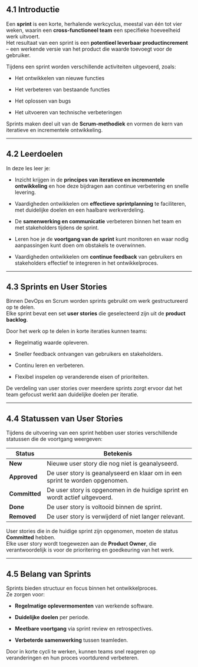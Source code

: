 ## 4.1 Introductie

Een **sprint** is een korte, herhalende werkcyclus, meestal van één tot vier weken, waarin een **cross-functioneel team** een specifieke hoeveelheid werk uitvoert.  
Het resultaat van een sprint is een **potentieel leverbaar productincrement** – een werkende versie van het product die waarde toevoegt voor de gebruiker.

Tijdens een sprint worden verschillende activiteiten uitgevoerd, zoals:

- Het ontwikkelen van nieuwe functies
    
- Het verbeteren van bestaande functies
    
- Het oplossen van bugs
    
- Het uitvoeren van technische verbeteringen
    

Sprints maken deel uit van de **Scrum-methodiek** en vormen de kern van iteratieve en incrementele ontwikkeling.

---

## 4.2 Leerdoelen

In deze les leer je:

- Inzicht krijgen in de **principes van iteratieve en incrementele ontwikkeling** en hoe deze bijdragen aan continue verbetering en snelle levering.
    
- Vaardigheden ontwikkelen om **effectieve sprintplanning** te faciliteren, met duidelijke doelen en een haalbare werkverdeling.
    
- De **samenwerking en communicatie** verbeteren binnen het team en met stakeholders tijdens de sprint.
    
- Leren hoe je de **voortgang van de sprint** kunt monitoren en waar nodig aanpassingen kunt doen om obstakels te overwinnen.
    
- Vaardigheden ontwikkelen om **continue feedback** van gebruikers en stakeholders effectief te integreren in het ontwikkelproces.
    

---

## 4.3 Sprints en User Stories

Binnen DevOps en Scrum worden sprints gebruikt om werk gestructureerd op te delen.  
Elke sprint bevat een set **user stories** die geselecteerd zijn uit de **product backlog**.

Door het werk op te delen in korte iteraties kunnen teams:

- Regelmatig waarde opleveren.
    
- Sneller feedback ontvangen van gebruikers en stakeholders.
    
- Continu leren en verbeteren.
    
- Flexibel inspelen op veranderende eisen of prioriteiten.
    

De verdeling van user stories over meerdere sprints zorgt ervoor dat het team gefocust werkt aan duidelijke doelen per iteratie.

---

## 4.4 Statussen van User Stories

Tijdens de uitvoering van een sprint hebben user stories verschillende statussen die de voortgang weergeven:

|Status|Betekenis|
|---|---|
|**New**|Nieuwe user story die nog niet is geanalyseerd.|
|**Approved**|De user story is geanalyseerd en klaar om in een sprint te worden opgenomen.|
|**Committed**|De user story is opgenomen in de huidige sprint en wordt actief uitgevoerd.|
|**Done**|De user story is voltooid binnen de sprint.|
|**Removed**|De user story is verwijderd of niet langer relevant.|

User stories die in de huidige sprint zijn opgenomen, moeten de status **Committed** hebben.  
Elke user story wordt toegewezen aan de **Product Owner**, die verantwoordelijk is voor de prioritering en goedkeuring van het werk.

---

## 4.5 Belang van Sprints

Sprints bieden structuur en focus binnen het ontwikkelproces.  
Ze zorgen voor:

- **Regelmatige oplevermomenten** van werkende software.
    
- **Duidelijke doelen** per periode.
    
- **Meetbare voortgang** via sprint review en retrospectives.
    
- **Verbeterde samenwerking** tussen teamleden.
    

Door in korte cycli te werken, kunnen teams snel reageren op veranderingen en hun proces voortdurend verbeteren.